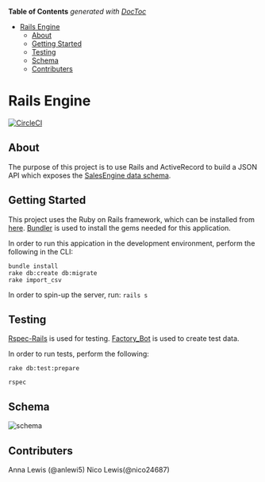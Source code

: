 <!-- START doctoc generated TOC please keep comment here to allow auto update -->
<!-- DON'T EDIT THIS SECTION, INSTEAD RE-RUN doctoc TO UPDATE -->
**Table of Contents**  *generated with [DocToc](https://github.com/thlorenz/doctoc)*

- [Rails Engine](#rails-engine)
  - [About](#about)
  - [Getting Started](#getting-started)
  - [Testing](#testing)
  - [Schema](#schema)
  - [Contributers](#contributers)

<!-- END doctoc generated TOC please keep comment here to allow auto update -->

# Rails Engine

[![CircleCI](https://circleci.com/gh/anlewi5/rales_engine/tree/master.svg?style=shield)](https://circleci.com/gh/anlewi5/rales_engine/tree/master)

## About

The purpose of this project is to use Rails and ActiveRecord to build a JSON API which exposes the [SalesEngine data schema](https://github.com/turingschool-examples/sales_engine/tree/master/data).

## Getting Started

This project uses the Ruby on Rails framework, which can be installed from [here](http://installrails.com/).
[Bundler](http://bundler.io/) is used to install the gems needed for this application.

In order to run this appication in the development environment, perform the following in the CLI:

```
bundle install
rake db:create db:migrate
rake import_csv
```

In order to spin-up the server, run: `rails s`

## Testing

[Rspec-Rails](https://github.com/rspec/rspec-rails) is used for testing.
[Factory_Bot](https://github.com/thoughtbot/factory_bot) is used to create test data.

In order to run tests, perform the following:

`rake db:test:prepare`

`rspec`

## Schema
![schema](https://image.ibb.co/dUhr9G/Screen_Shot_2018_01_24_at_16_36_00.png)


## Contributers

Anna Lewis (@anlewi5) Nico Lewis(@nico24687)
